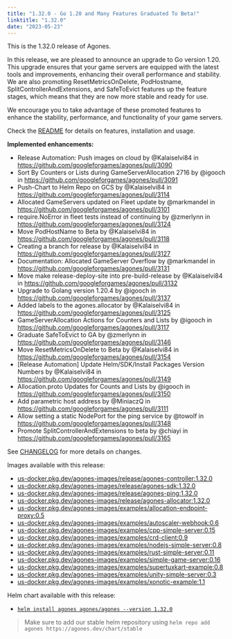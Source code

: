 ```yaml
---
title: "1.32.0 - Go 1.20 and Many Features Graduated To Beta!"
linktitle: "1.32.0"
date: "2023-05-23"
---
```


This is the 1.32.0 release of Agones.

In this release, we are pleased to announce an upgrade to Go version 1.20. This upgrade ensures that your game servers are equipped with the latest tools and improvements, enhancing their overall performance and stability. We are also promoting ResetMetricsOnDelete, PodHostname, SplitControllerAndExtensions, and SafeToEvict features up the feature stages, which means that they are now more stable and ready for use.

We encourage you to take advantage of these promoted features to enhance the stability, performance, and functionality of your game servers.

Check the <a href="https://github.com/googleforgames/agones/tree/release-1.32.0" data-proofer-ignore>README</a> for details on features, installation and usage.

**Implemented enhancements:**

- Release Automation: Push images on cloud by @Kalaiselvi84 in https://github.com/googleforgames/agones/pull/3090
- Sort By Counters or Lists during GameServerAllocation 2716 by @igooch in https://github.com/googleforgames/agones/pull/3091
- Push-Chart to Helm Repo on GCS by @Kalaiselvi84 in https://github.com/googleforgames/agones/pull/3114
- Allocated GameServers updated on Fleet update by @markmandel in https://github.com/googleforgames/agones/pull/3101
- require.NoError in fleet tests instead of continuing by @zmerlynn in https://github.com/googleforgames/agones/pull/3124
- Move PodHostName to Beta by @Kalaiselvi84 in https://github.com/googleforgames/agones/pull/3118
- Creating a branch for release by @Kalaiselvi84 in https://github.com/googleforgames/agones/pull/3127
- Documentation: Allocated GameServer Overflow by @markmandel in https://github.com/googleforgames/agones/pull/3131
- Move make release-deploy-site into pre-build-release by @Kalaiselvi84 in https://github.com/googleforgames/agones/pull/3132
- Upgrade to Golang version 1.20.4 by @igooch in https://github.com/googleforgames/agones/pull/3137
- Added labels to the agones.allocator by @Kalaiselvi84 in https://github.com/googleforgames/agones/pull/3125
- GameServerAllocation Actions for Counters and Lists by @igooch in https://github.com/googleforgames/agones/pull/3117
- Graduate SafeToEvict to GA by @zmerlynn in https://github.com/googleforgames/agones/pull/3146
- Move ResetMetricsOnDelete to Beta by @Kalaiselvi84 in https://github.com/googleforgames/agones/pull/3154
- [Release Automation] Update Helm/SDK/Install Packages Version Numbers by @Kalaiselvi84 in https://github.com/googleforgames/agones/pull/3149
- Allocation.proto Updates for Counts and Lists by @igooch in https://github.com/googleforgames/agones/pull/3150
- Add parametric host address by @MiniaczQ in https://github.com/googleforgames/agones/pull/3111
- Allow setting a static NodePort for the ping service by @towolf in https://github.com/googleforgames/agones/pull/3148
- Promote SplitControllerAndExtensions to beta by @chiayi in https://github.com/googleforgames/agones/pull/3165

See <a href="https://github.com/googleforgames/agones/blob/release-1.32.0/CHANGELOG.md" data-proofer-ignore>CHANGELOG</a> for more details on changes.

Images available with this release:

- [us-docker.pkg.dev/agones-images/release/agones-controller:1.32.0](https://us-docker.pkg.dev/agones-images/release/agones-controller:1.32.0)
- [us-docker.pkg.dev/agones-images/release/agones-sdk:1.32.0](https://us-docker.pkg.dev/agones-images/release/agones-sdk:1.32.0)
- [us-docker.pkg.dev/agones-images/release/agones-ping:1.32.0](https://us-docker.pkg.dev/agones-images/release/agones-ping:1.32.0)
- [us-docker.pkg.dev/agones-images/release/agones-allocator:1.32.0](https://us-docker.pkg.dev/agones-images/release/agones-allocator:1.32.0)
- [us-docker.pkg.dev/agones-images/examples/allocation-endpoint-proxy:0.5](https://us-docker.pkg.dev/agones-images/examples/allocation-endpoint-proxy:0.5)
- [us-docker.pkg.dev/agones-images/examples/autoscaler-webhook:0.6](https://us-docker.pkg.dev/agones-images/examples/autoscaler-webhook:0.6)
- [us-docker.pkg.dev/agones-images/examples/cpp-simple-server:0.15](https://us-docker.pkg.dev/agones-images/examples/cpp-simple-server:0.15)
- [us-docker.pkg.dev/agones-images/examples/crd-client:0.9](https://us-docker.pkg.dev/agones-images/examples/crd-client:0.9)
- [us-docker.pkg.dev/agones-images/examples/nodejs-simple-server:0.8](https://us-docker.pkg.dev/agones-images/examples/nodejs-simple-server:0.8)
- [us-docker.pkg.dev/agones-images/examples/rust-simple-server:0.11](https://us-docker.pkg.dev/agones-images/examples/rust-simple-server:0.11)
- [us-docker.pkg.dev/agones-images/examples/simple-game-server:0.16](https://us-docker.pkg.dev/agones-images/examples/simple-game-server:0.16)
- [us-docker.pkg.dev/agones-images/examples/supertuxkart-example:0.8](https://us-docker.pkg.dev/agones-images/examples/supertuxkart-example:0.8)
- [us-docker.pkg.dev/agones-images/examples/unity-simple-server:0.3](https://us-docker.pkg.dev/agones-images/examples/unity-simple-server:0.3)
- [us-docker.pkg.dev/agones-images/examples/xonotic-example:1.1](https://us-docker.pkg.dev/agones-images/examples/xonotic-example:1.1)

Helm chart available with this release:

- <a href="https://agones.dev/chart/stable/agones-1.32.0.tgz" data-proofer-ignore>
  <code>helm install agones agones/agones --version 1.32.0</code></a>

> Make sure to add our stable helm repository using `helm repo add agones https://agones.dev/chart/stable`